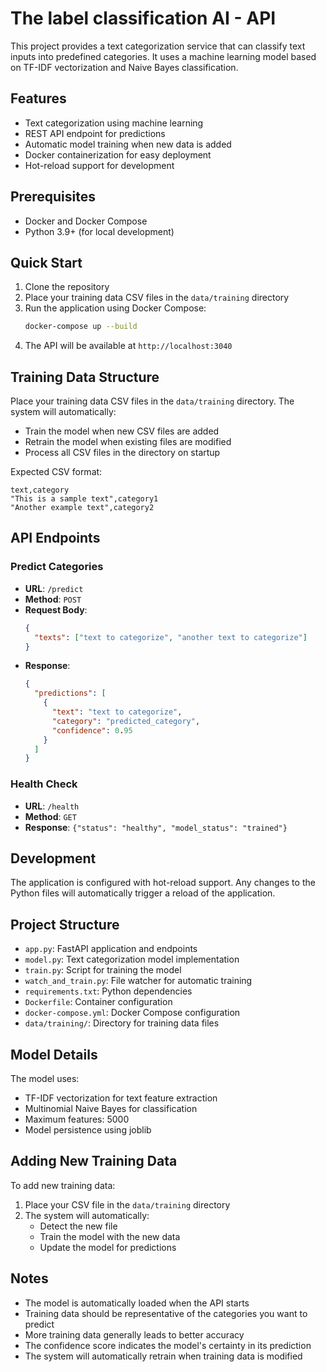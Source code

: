 # The label classification AI - API

This project provides a text categorization service that can classify text inputs into predefined categories. It uses a machine learning model based on TF-IDF vectorization and Naive Bayes classification.

## Features

- Text categorization using machine learning
- REST API endpoint for predictions
- Automatic model training when new data is added
- Docker containerization for easy deployment
- Hot-reload support for development

## Prerequisites

- Docker and Docker Compose
- Python 3.9+ (for local development)

## Quick Start

1. Clone the repository
2. Place your training data CSV files in the `data/training` directory
3. Run the application using Docker Compose:
   ```bash
   docker-compose up --build
   ```
4. The API will be available at `http://localhost:3040`

## Training Data Structure

Place your training data CSV files in the `data/training` directory. The system will automatically:
- Train the model when new CSV files are added
- Retrain the model when existing files are modified
- Process all CSV files in the directory on startup

Expected CSV format:
```csv
text,category
"This is a sample text",category1
"Another example text",category2
```

## API Endpoints

### Predict Categories
- **URL**: `/predict`
- **Method**: `POST`
- **Request Body**:
  ```json
  {
    "texts": ["text to categorize", "another text to categorize"]
  }
  ```
- **Response**:
  ```json
  {
    "predictions": [
      {
        "text": "text to categorize",
        "category": "predicted_category",
        "confidence": 0.95
      }
    ]
  }
  ```

### Health Check
- **URL**: `/health`
- **Method**: `GET`
- **Response**: `{"status": "healthy", "model_status": "trained"}`

## Development

The application is configured with hot-reload support. Any changes to the Python files will automatically trigger a reload of the application.

## Project Structure

- `app.py`: FastAPI application and endpoints
- `model.py`: Text categorization model implementation
- `train.py`: Script for training the model
- `watch_and_train.py`: File watcher for automatic training
- `requirements.txt`: Python dependencies
- `Dockerfile`: Container configuration
- `docker-compose.yml`: Docker Compose configuration
- `data/training/`: Directory for training data files

## Model Details

The model uses:
- TF-IDF vectorization for text feature extraction
- Multinomial Naive Bayes for classification
- Maximum features: 5000
- Model persistence using joblib

## Adding New Training Data

To add new training data:

1. Place your CSV file in the `data/training` directory
2. The system will automatically:
   - Detect the new file
   - Train the model with the new data
   - Update the model for predictions

## Notes

- The model is automatically loaded when the API starts
- Training data should be representative of the categories you want to predict
- More training data generally leads to better accuracy
- The confidence score indicates the model's certainty in its prediction
- The system will automatically retrain when training data is modified 